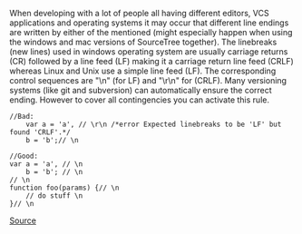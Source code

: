 When developing with a lot of people all having different editors, VCS applications and operating systems it may occur that different line endings are written by either of the mentioned (might especially happen when using the windows and mac versions of SourceTree together).
The linebreaks (new lines) used in windows operating system are usually carriage returns (CR) followed by a line feed (LF) making it a carriage return line feed (CRLF) whereas Linux and Unix use a simple line feed (LF). The corresponding control sequences are "\n" (for LF) and "\r\n" for (CRLF).
Many versioning systems (like git and subversion) can automatically ensure the correct ending. However to cover all contingencies you can activate this rule.

```
//Bad:
 	var a = 'a', // \r\n /*error Expected linebreaks to be 'LF' but found 'CRLF'.*/ 
	b = 'b';// \n

//Good:
var a = 'a', // \n
    b = 'b'; // \n
// \n
function foo(params) {// \n
    // do stuff \n
}// \n

```

[Source](http://eslint.org/docs/rules/linebreak-style)
